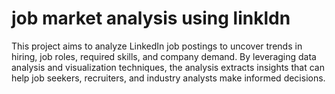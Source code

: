 # job market analysis using linkldn 

This project aims to analyze LinkedIn job postings to uncover trends in hiring, job roles, required skills, and company demand. By leveraging data analysis and visualization techniques, the analysis extracts insights that can help job seekers, recruiters, and industry analysts make informed decisions.
